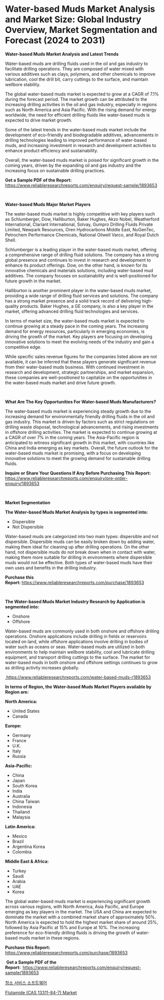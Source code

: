 <p><h1>Water-based Muds Market Analysis and Market Size: Global Industry Overview, Market Segmentation and Forecast (2024 to 2031)</h1></p><p><strong>Water-based Muds Market Analysis and Latest Trends</strong></p>
<p><p>Water-based muds are drilling fluids used in the oil and gas industry to facilitate drilling operations. They are composed of water mixed with various additives such as clays, polymers, and other chemicals to improve lubrication, cool the drill bit, carry cuttings to the surface, and maintain wellbore stability.</p><p>The global water-based muds market is expected to grow at a CAGR of 7.1% during the forecast period. The market growth can be attributed to the increasing drilling activities in the oil and gas industry, especially in regions such as North America and Asia Pacific. With the rising demand for energy worldwide, the need for efficient drilling fluids like water-based muds is expected to drive market growth.</p><p>Some of the latest trends in the water-based muds market include the development of eco-friendly and biodegradable additives, advancements in drilling technologies leading to improved performance of water-based muds, and increasing investment in research and development activities to enhance product efficiency and sustainability.</p><p>Overall, the water-based muds market is poised for significant growth in the coming years, driven by the expanding oil and gas industry and the increasing focus on sustainable drilling practices.</p></p>
<p><strong>Get a Sample PDF of the Report:&nbsp;</strong> <a href="https://www.reliableresearchreports.com/enquiry/request-sample/1893653">https://www.reliableresearchreports.com/enquiry/request-sample/1893653</a></p>
<p>&nbsp;</p>
<p><strong>Water-based Muds Major Market Players</strong></p>
<p><p>The water-based muds market is highly competitive with key players such as Schlumberger, Dow, Halliburton, Baker Hughes, Akzo Nobel, Weatherford International, Clariant International, Solvay, Gumpro Drilling Fluids Private Limited, Newpark Resources, Oren Hydrocarbons Middle East, NuGenTec, Petrochem Performance Chemicals, National Oilwell Varco, and Royal Dutch Shell.</p><p>Schlumberger is a leading player in the water-based muds market, offering a comprehensive range of drilling fluid solutions. The company has a strong global presence and continues to invest in research and development to enhance its product offerings. Dow, on the other hand, is known for its innovative chemicals and materials solutions, including water-based mud additives. The company focuses on sustainability and is well-positioned for future growth in the market.</p><p>Halliburton is another prominent player in the water-based muds market, providing a wide range of drilling fluid services and solutions. The company has a strong market presence and a solid track record of delivering high-quality products. Baker Hughes, a GE company, is also a key player in the market, offering advanced drilling fluid technologies and services.</p><p>In terms of market size, the water-based muds market is expected to continue growing at a steady pace in the coming years. The increasing demand for energy resources, particularly in emerging economies, is driving the growth of the market. Key players are focusing on developing innovative solutions to meet the evolving needs of the industry and gain a competitive edge.</p><p>While specific sales revenue figures for the companies listed above are not available, it can be inferred that these players generate significant revenue from their water-based muds business. With continued investment in research and development, strategic partnerships, and market expansion, these companies are well-positioned to capitalize on the opportunities in the water-based muds market and drive future growth.</p></p>
<p>&nbsp;</p>
<p><strong>What Are The Key Opportunities For Water-based Muds Manufacturers?</strong></p>
<p><p>The water-based muds market is experiencing steady growth due to the increasing demand for environmentally friendly drilling fluids in the oil and gas industry. This market is driven by factors such as strict regulations on drilling waste disposal, technological advancements, and rising investments in offshore drilling activities. The market is expected to continue growing at a CAGR of over 7% in the coming years. The Asia-Pacific region is anticipated to witness significant growth in this market, with countries like China and India emerging as key markets. Overall, the future outlook for the water-based muds market is promising, with a focus on developing innovative solutions to meet the growing demand for sustainable drilling fluids.</p></p>
<p><strong>Inquire or Share Your Questions If Any Before Purchasing This Report:</strong> <a href="https://www.reliableresearchreports.com/enquiry/pre-order-enquiry/1893653">https://www.reliableresearchreports.com/enquiry/pre-order-enquiry/1893653</a></p>
<p>&nbsp;</p>
<p><strong>Market Segmentation</strong></p>
<p><strong>The Water-based Muds Market Analysis by types is segmented into:</strong></p>
<p><ul><li>Dispersible</li><li>Not Dispersible</li></ul></p>
<p><p>Water-based muds are categorized into two main types: dispersible and not dispersible. Dispersible muds can be easily broken down by adding water, making them ideal for cleaning up after drilling operations. On the other hand, not dispersible muds do not break down when in contact with water, making them more suitable for drilling in environments where dispersible muds would not be effective. Both types of water-based muds have their own uses and benefits in the drilling industry.</p></p>
<p><strong>Purchase this Report:&nbsp;</strong><a href="https://www.reliableresearchreports.com/purchase/1893653">https://www.reliableresearchreports.com/purchase/1893653</a></p>
<p>&nbsp;</p>
<p><strong>The Water-based Muds Market Industry Research by Application is segmented into:</strong></p>
<p><ul><li>Onshore</li><li>Offshore</li></ul></p>
<p><p>Water-based muds are commonly used in both onshore and offshore drilling operations. Onshore applications include drilling in fields or reservoirs located on land, while offshore applications involve drilling in bodies of water such as oceans or seas. Water-based muds are utilized in both environments to help maintain wellbore stability, cool and lubricate drilling equipment, and transport drilling cuttings to the surface. The market for water-based muds in both onshore and offshore settings continues to grow as drilling activity increases globally.</p></p>
<p><a href="https://www.reliableresearchreports.com/water-based-muds-r1893653">&nbsp;https://www.reliableresearchreports.com/water-based-muds-r1893653</a></p>
<p><strong>In terms of Region, the Water-based Muds Market Players available by Region are:</strong></p>
<p>
    <p> <strong> North America: </strong>
        <ul>
            <li>United States</li>
            <li>Canada</li>
        </ul>
        </p> 
    <p> <strong> Europe: </strong>
        <ul>
            <li>Germany</li>
            <li>France</li>
            <li>U.K.</li>
            <li>Italy</li>
            <li>Russia</li>
        </ul>
        </p> 
    <p> <strong> Asia-Pacific: </strong>
        <ul>
            <li>China</li>
            <li>Japan</li>
            <li>South Korea</li>
            <li>India</li>
            <li>Australia</li>
            <li>China Taiwan</li>
            <li>Indonesia</li>
            <li>Thailand</li>
            <li>Malaysia</li>
        </ul>
        </p> 
    <p> <strong> Latin America: </strong>
        <ul>
            <li>Mexico</li>
            <li>Brazil</li>
            <li>Argentina Korea</li>
            <li>Colombia</li>
        </ul>
        </p> 
    <p> <strong> Middle East & Africa: </strong>
        <ul>
            <li>Turkey</li>
            <li>Saudi</li>
            <li>Arabia</li>
            <li>UAE</li>
            <li>Korea</li>
        </ul>
    </p>
    </p>
<p><p>The global water-based muds market is experiencing significant growth across various regions, with North America, Asia Pacific, and Europe emerging as key players in the market. The USA and China are expected to dominate the market with a combined market share of approximately 50%. North America is expected to hold the highest market share of around 25%, followed by Asia Pacific at 15% and Europe at 10%. The increasing preference for eco-friendly drilling fluids is driving the growth of water-based muds market in these regions.</p></p>
<p><strong>Purchase this Report: </strong><a href="https://www.reliableresearchreports.com/purchase/1893653">https://www.reliableresearchreports.com/purchase/1893653</a></p>
<p>&nbsp;<strong>Get a Sample PDF of the Report:&nbsp;&nbsp;</strong><a href="https://www.reliableresearchreports.com/enquiry/request-sample/1893653">https://www.reliableresearchreports.com/enquiry/request-sample/1893653</a></p>
<p><strong></strong></p>
<p><p><a href="https://github.com/joannescott9078/Market-Research-Report-List-2/blob/main/37269739415.md">청소 서비스 소프트웨어</a></p><p><a href="https://github.com/donnell4596/Market-Research-Report-List-1/blob/main/flutamide-cas-13311-84-7-market.md">Flutamide (CAS 13311-84-7) Market</a></p></p>